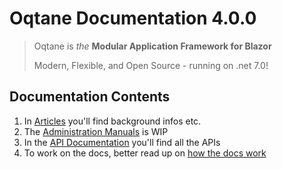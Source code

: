 # Oqtane Documentation 4.0.0

> Oqtane is _the_ **Modular Application Framework for Blazor**
>  
> Modern, Flexible, and Open Source - running on .net 7.0!

## Documentation Contents

1. In [Articles](./articles/index.md) you'll find background infos etc.
1. The [Administration Manuals](./admin/index.md) is WIP
1. In the [API Documentation](./api/index.md) you'll find all the APIs
1. To work on the docs, better read up on [how the docs work](./articles/documentation/index.md)